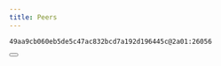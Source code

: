 ```yaml
---
title: Peers
---
```


<div class="code-block-wrapper">
  <pre><code>49aa9cb060eb5de5c47ac832bcd7a192d196445c@2a01:26056</code></pre>
  <button class="copy-btn"><i class="fas fa-copy"></i></button>
</div>
